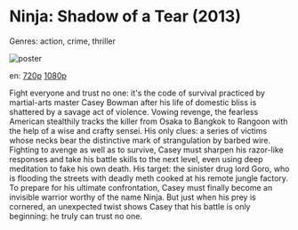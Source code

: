 # Ninja: Shadow of a Tear (2013)

Genres: action, crime, thriller

![poster](http://image.tmdb.org/t/p/w500/k5uuo4mvWHb80ePDZylN2xvcz7h.jpg)

en:
  [720p](magnet:?xt=urn:btih:92473BB38189716BED59D5C2E90B5E6C1F8AB5AB&tr=udp://glotorrents.pw:6969/announce&tr=udp://tracker.opentrackr.org:1337/announce&tr=udp://torrent.gresille.org:80/announce&tr=udp://tracker.openbittorrent.com:80&tr=udp://tracker.coppersurfer.tk:6969&tr=udp://tracker.leechers-paradise.org:6969&tr=udp://p4p.arenabg.ch:1337&tr=udp://tracker.internetwarriors.net:1337)
  [1080p](magnet:?xt=urn:btih:DB791099828447ED3B53A2D3D9B6160AA81F62DC&tr=udp://glotorrents.pw:6969/announce&tr=udp://tracker.opentrackr.org:1337/announce&tr=udp://torrent.gresille.org:80/announce&tr=udp://tracker.openbittorrent.com:80&tr=udp://tracker.coppersurfer.tk:6969&tr=udp://tracker.leechers-paradise.org:6969&tr=udp://p4p.arenabg.ch:1337&tr=udp://tracker.internetwarriors.net:1337)
  


Fight everyone and trust no one: it's the code of survival practiced by martial-arts master Casey Bowman after his life of domestic bliss is shattered by a savage act of violence. Vowing revenge, the fearless American stealthily tracks the killer from Osaka to Bangkok to Rangoon with the help of a wise and crafty sensei. His only clues: a series of victims whose necks bear the distinctive mark of strangulation by barbed wire. Fighting to avenge as well as to survive, Casey must sharpen his razor-like responses and take his battle skills to the next level, even using deep meditation to fake his own death. His target: the sinister drug lord Goro, who is flooding the streets with deadly meth cooked at his remote jungle factory. To prepare for his ultimate confrontation, Casey must finally become an invisible warrior worthy of the name Ninja. But just when his prey is cornered, an unexpected twist shows Casey that his battle is only beginning: he truly can trust no one.